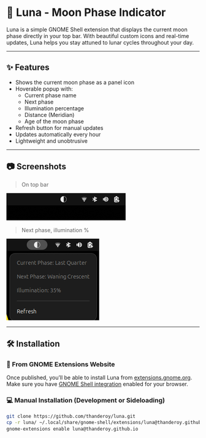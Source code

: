 
# 🌙 Luna - Moon Phase Indicator

Luna is a simple GNOME Shell extension that displays the current moon phase directly in your top bar. With beautiful custom icons and real-time updates, Luna helps you stay attuned to lunar cycles throughout your day.

---

## ✨ Features

- Shows the current moon phase as a panel icon
- Hoverable popup with:
  - Current phase name
  - Next phase
  - Illumination percentage
  - Distance (Meridian)
  - Age of the moon phase
- Refresh button for manual updates
- Updates automatically every hour
- Lightweight and unobtrusive

---

## 📷 Screenshots

> On top bar

![alt text](icons/image.png)

> Next phase, illumination %

![alt text](<icons/Screenshot from 2025-04-21 21-34-31.png>)

---

## 🛠 Installation

### 🔌 From GNOME Extensions Website

Once published, you’ll be able to install Luna from [extensions.gnome.org](https://extensions.gnome.org).
Make sure you have [GNOME Shell integration](https://wiki.gnome.org/Projects/GnomeShellIntegration) enabled for your browser.

### 💻 Manual Installation (Development or Sideloading)

```bash
git clone https://github.com/thanderoy/luna.git
cp -r luna/ ~/.local/share/gnome-shell/extensions/luna@thanderoy.github.io
gnome-extensions enable luna@thanderoy.github.io
